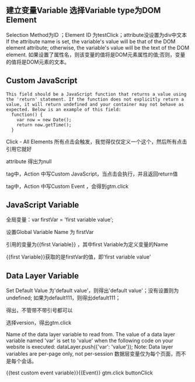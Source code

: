 ## 建立变量Variable  选择Variable type为DOM Element

Selection Method为ID ；Element ID 为testClick；attribute没设置为div中文本
If the attribute name is set, the variable's value will be that of the DOM element attribute; otherwise, the variable's value will be the text of the DOM element.
如果设置了属性名，则该变量的值将是DOM元素属性的值;否则，变量的值将是DOM元素的文本。

## Custom JavaScript
```
This field should be a JavaScript function that returns a value using the 'return' statement. If the function does not explicitly return a value, it will return undefined and your container may not behave as expected. Below is an example of this field:
  function() {
    var now = new Date();
    return now.getTime();
  }
```

Click - All Elements  所有点击会触发，我觉得仅仅定义一个这个，然后所有点击引用它就好

attribute 得出为null

tag中，Action 中写Custom JavaScript，当点击会执行，并且返回return值

tag中，Action 中写Custom Event ，会得到gtm.click


## JavaScript Variable
全局变量：var firstVar = 'first variable value';

设置Global Variable Name 为 firstVar

引用的变量为{{first Variable}}  ，其中first Variable为定义变量的Name

{{first Variable}}获取的是firstVar的值，即'first variable value'

## Data Layer Variable
Set Default Value 为'default value'，则得出'default value'；没有设置则为undefined;
如果为default111，则得出default111；

得出，不管带不带引号都可以

选择version，得出gtm.click

Name of the data layer variable to read from. The value of a data layer variable named 'var' is set to 'value' when the following code on your website is executed:
  dataLayer.push({'var': 'value'});
Note: Data layer variables are per-page only, not per-session
数据层变量仅为每个页面，而不是每个会话。

{{test custom event variable}}{{Event}}   gtm.click buttonClick